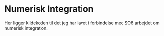 # Numerisk Integration
Her ligger kildekoden til det jeg har lavet i forbindelse med SO6 arbejdet om numerisk integration.
